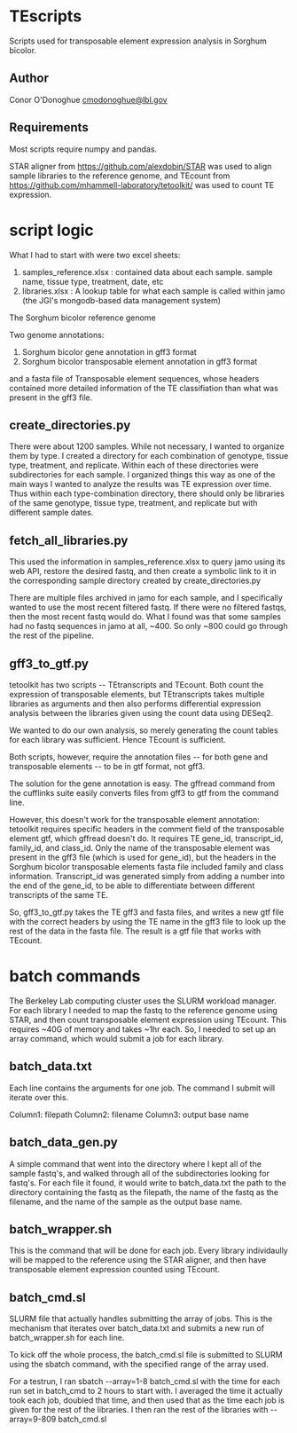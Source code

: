 # TEscripts
Scripts used for transposable element expression analysis in Sorghum bicolor.

## Author

Conor O'Donoghue cmodonoghue@lbl.gov

## Requirements

Most scripts require numpy and pandas.

STAR aligner from https://github.com/alexdobin/STAR was used to align sample libraries to the reference genome,
and TEcount from https://github.com/mhammell-laboratory/tetoolkit/ was used to count TE expression.

# script logic

What I had to start with were two excel sheets:
  1. samples_reference.xlsx : contained data about each sample. sample name, tissue type, treatment, date, etc
  2. libraries.xlsx : A lookup table for what each sample is called within jamo (the JGI's mongodb-based data management system)
  
The Sorghum bicolor reference genome

Two genome annotations:
  1. Sorghum bicolor gene annotation in gff3 format
  2. Sorghum bicolor transposable element annotation in gff3 format
  
and a fasta file of Transposable element sequences, whose headers contained more detailed information
of the TE classifiation than what was present in the gff3 file.

## create_directories.py

There were about 1200 samples. While not necessary, I wanted to organize them by type.
I created a directory for each combination of genotype, tissue type, treatment, and replicate.
Within each of these directories were subdirectories for each sample.
I organized things this way as one of the main ways I wanted to analyze the results was TE expression over time.
Thus within each type-combination directory, 
there should only be libraries of the same genotype, tissue type, treatment, and replicate but with different sample dates.

## fetch_all_libraries.py

This used the information in samples_reference.xlsx to query jamo using its web API, restore the desired fastq, 
and then create a symbolic link to it in the corresponding sample directory created by create_directories.py

There are multiple files archived in jamo for each sample, and I specifically wanted to use the most recent filtered fastq.
If there were no filtered fastqs, then the most recent fastq would do.
What I found was that some samples had no fastq sequences in jamo at all, ~400.
So only ~800 could go through the rest of the pipeline.

## gff3_to_gtf.py

tetoolkit has two scripts -- TEtranscripts and TEcount. Both count the expression of transposable elements,
but TEtranscripts takes multiple libraries as arguments and then also performs differential expression analysis
between the libraries given using the count data using DESeq2.

We wanted to do our own analysis, so merely generating the count tables for each library was sufficient.
Hence TEcount is sufficient.

Both scripts, however, require the annotation files -- for both gene and transposable elements -- to be in gtf format, not gff3.

The solution for the gene annotation is easy. The gffread command from the cufflinks suite easily converts files
from gff3 to gtf from the command line.

However, this doesn't work for the transposable element annotation: tetoolkit requires specific headers in the comment field
of the transposable element gtf, which gffread doesn't do. It requires TE gene_id, transcript_id, family_id, and class_id.
Only the name of the transposable element was present in the gff3 file (which is used for gene_id), but the headers in the 
Sorghum bicolor transposable elements fasta file included family and class information. Transcript_id was generated simply
from adding a number into the end of the gene_id, to be able to differentiate between different transcripts of the same TE.

So, gff3_to_gtf.py takes the TE gff3 and fasta files, and writes a new gtf file with the correct headers by using the TE name
in the gff3 file to look up the rest of the data in the fasta file. The result is a gtf file that works with TEcount.

# batch commands

The Berkeley Lab computing cluster uses the SLURM workload manager. For each library I needed to map the fastq to the reference
genome using STAR, and then count transposable element expression using TEcount. This requires ~40G of memory and takes ~1hr each.
So, I needed to set up an array command, which would submit a job for each library.

## batch_data.txt

Each line contains the arguments for one job. The command I submit will iterate over this.

Column1: filepath 
Column2: filename
Column3: output base name

## batch_data_gen.py

A simple command that went into the directory where I kept all of the sample fastq's, 
and walked through all of the subdirectories looking for fastq's. For each file it found,
it would write to batch_data.txt the path to the directory containing the fastq as the filepath, 
the name of the fastq as the filename, and the name of the sample as the output base name.

## batch_wrapper.sh

This is the command that will be done for each job. Every library individaully will be mapped to the reference
using the STAR aligner, and then have transposable element expression counted using TEcount.

## batch_cmd.sl

SLURM file that actually handles submitting the array of jobs. This is the mechanism that iterates over 
batch_data.txt and submits a new run of batch_wrapper.sh for each line.

To kick off the whole process, the batch_cmd.sl file is submitted to SLURM using the sbatch command,
with the specified range of the array used.

For a testrun, I ran sbatch --array=1-8 batch_cmd.sl
with the time for each run set in batch_cmd to 2 hours to start with.
I averaged the time it actually took each job, doubled that time, and then used that as the time each job is given
for the rest of the libraries. I then ran the rest of the libraries with --array=9-809 batch_cmd.sl
